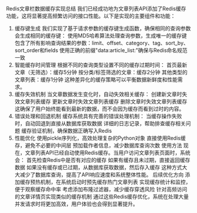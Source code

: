 Redis文章栏数据缓存实现总结
我们已经成功地为文章列表API添加了Redis缓存功能，这将显著提高频繁访问的接口性能。以下是实现的主要组件和功能：
1. 缓存键生成
我们实现了基于请求参数的缓存键生成函数，确保相同的查询参数会生成相同的缓存键：
使用MD5哈希算法处理查询参数，生成唯一的缓存键
包含了所有影响查询结果的参数：limit、offset、category、tag、sort_by、sort_order和fields
使用正确的前缀"data:article_list:"确保与Redis命名规范一致
2. 智能缓存时间管理
根据不同的查询类型设置不同的缓存过期时间：
首页最新文章（无筛选）：缓存5分钟
按分类/标签筛选的文章：缓存2分钟
其他类型的文章列表：缓存1分钟
这种差异化的缓存策略可以平衡数据新鲜度和性能需求。
3. 缓存失效机制
当文章数据发生变化时，自动失效相关缓存：
创建新文章时失效文章列表缓存
更新文章时失效文章列表缓存
删除文章时失效文章列表缓存
这确保了用户始终能看到最新的数据，而不会因为缓存而看到过时的内容。
4. 错误处理和回退机制
缓存系统具有完善的错误处理机制：
当缓存操作失败时，自动回退到直接从数据库获取数据
详细的日志记录，帮助排查缓存相关问题
缓存验证机制，确保数据正确写入Redis
5. 性能优化
使用pickle序列化，高效处理复杂的Python对象
直接使用Redis缓存，避免不必要的中间层
预加载作者信息，减少数据库查询次数
使用方法
现在，文章列表API已经自动使用Redis缓存。当用户访问文章列表页面时，系统会：
首先检查Redis中是否有对应的缓存
如果有缓存且未过期，直接返回缓存数据
如果没有缓存或已过期，从数据库获取数据，然后存入缓存
这种方式大大减少了数据库查询，提高了API响应速度和系统整体性能。
后续优化方向
添加缓存预热机制，在系统启动时预先缓存热门文章列表
实现缓存统计和监控，便于观察缓存命中率
考虑添加布隆过滤器，减少缓存穿透风险
针对高频访问的文章详情页实现类似的缓存机制
通过这些Redis缓存优化，系统在处理大量并发请求时将更加高效，用户体验也会得到显著提升。